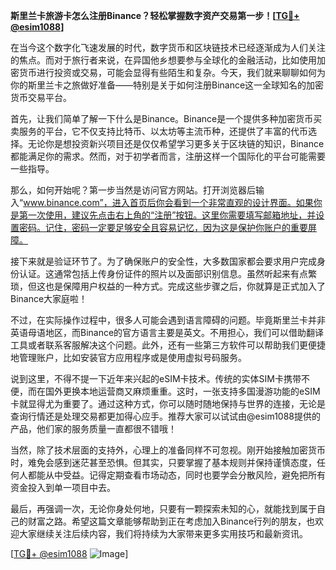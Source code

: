 **斯里兰卡旅游卡怎么注册Binance？轻松掌握数字资产交易第一步！[[TG💪+ @esim1088](https://t.me/s/esim1088)]**

在当今这个数字化飞速发展的时代，数字货币和区块链技术已经逐渐成为人们关注的焦点。而对于旅行者来说，在异国他乡想要参与全球化的金融活动，比如使用加密货币进行投资或交易，可能会显得有些陌生和复杂。今天，我们就来聊聊如何为你的斯里兰卡之旅做好准备——特别是关于如何注册Binance这一全球知名的加密货币交易平台。

首先，让我们简单了解一下什么是Binance。Binance是一个提供多种加密货币买卖服务的平台，它不仅支持比特币、以太坊等主流币种，还提供了丰富的代币选择。无论你是想投资新兴项目还是仅仅希望学习更多关于区块链的知识，Binance都能满足你的需求。然而，对于初学者而言，注册这样一个国际化的平台可能需要一些指导。

那么，如何开始呢？第一步当然是访问官方网站。打开浏览器后输入“www.binance.com”，进入首页后你会看到一个非常直观的设计界面。如果你是第一次使用，建议先点击右上角的“注册”按钮。这里你需要填写邮箱地址，并设置密码。记住，密码一定要足够安全且容易记忆，因为这是保护你账户的重要屏障。

接下来就是验证环节了。为了确保账户的安全性，大多数国家都会要求用户完成身份认证。这通常包括上传身份证件的照片以及面部识别信息。虽然听起来有点繁琐，但这也是保障用户权益的一种方式。完成这些步骤之后，你就算是正式加入了Binance大家庭啦！

不过，在实际操作过程中，很多人可能会遇到语言障碍的问题。毕竟斯里兰卡并非英语母语地区，而Binance的官方语言主要是英文。不用担心，我们可以借助翻译工具或者联系客服解决这个问题。此外，还有一些第三方软件可以帮助我们更便捷地管理账户，比如安装官方应用程序或是使用虚拟号码服务。

说到这里，不得不提一下近年来兴起的eSIM卡技术。传统的实体SIM卡携带不便，而在国外更换本地运营商又麻烦重重。这时，一张支持多国漫游功能的eSIM卡就显得尤为重要了。通过这种方式，你可以随时随地保持与世界的连接，无论是查询行情还是处理交易都更加得心应手。推荐大家可以试试由@esim1088提供的产品，他们家的服务质量一直都很不错哦！

当然，除了技术层面的支持外，心理上的准备同样不可忽视。刚开始接触加密货币时，难免会感到迷茫甚至恐惧。但其实，只要掌握了基本规则并保持谨慎态度，任何人都能从中受益。记得定期查看市场动态，同时也要学会分散风险，避免把所有资金投入到单一项目中去。

最后，再强调一次，无论你身处何地，只要有一颗探索未知的心，就能找到属于自己的财富之路。希望这篇文章能够帮助到正在考虑加入Binance行列的朋友，也欢迎大家继续关注后续内容，我们将持续为大家带来更多实用技巧和最新资讯。

[[TG💪+ @esim1088](https://t.me/s/esim1088) ![Image](https://i.postimg.cc/4NQfJmqS/Snipaste-2025-05-13-00-14-12.png)]